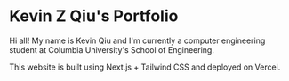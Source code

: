 # Kevin Z Qiu's Portfolio

Hi all! My name is Kevin Qiu and I'm currently a computer engineering student at Columbia University's School of Engineering.

This website is built using Next.js + Tailwind CSS and deployed on Vercel.